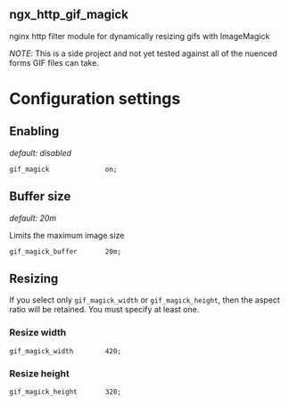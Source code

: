 ngx_http_gif_magick
----

nginx http filter module for dynamically resizing gifs with ImageMagick

*NOTE*: This is a side project and not yet tested against all of the nuenced forms GIF files can take.

# Configuration settings

## Enabling
_default: disabled_

    gif_magick              on;   

## Buffer size
_default: 20m_

Limits the maximum image size

    gif_magick_buffer       20m; 
 
## Resizing

If you select only `gif_magick_width` or `gif_magick_height`, then the aspect ratio will be retained.  You must specify at least one.

### Resize width

    gif_magick_width        420;
 
### Resize height

    gif_magick_height       320;


